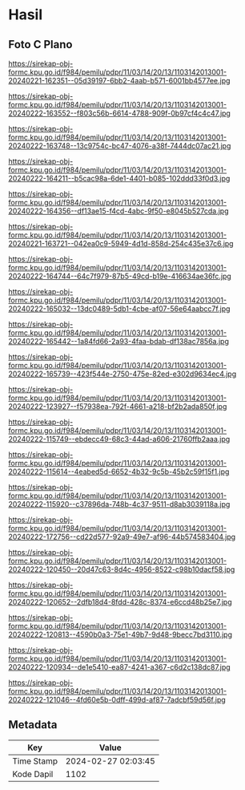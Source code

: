 # Hasil

## Foto C Plano

https://sirekap-obj-formc.kpu.go.id/f984/pemilu/pdpr/11/03/14/20/13/1103142013001-20240221-162351--05d39197-6bb2-4aab-b571-6001bb4577ee.jpg

https://sirekap-obj-formc.kpu.go.id/f984/pemilu/pdpr/11/03/14/20/13/1103142013001-20240222-163552--f803c56b-6614-4788-909f-0b97cf4c4c47.jpg

https://sirekap-obj-formc.kpu.go.id/f984/pemilu/pdpr/11/03/14/20/13/1103142013001-20240222-163748--13c9754c-bc47-4076-a38f-7444dc07ac21.jpg

https://sirekap-obj-formc.kpu.go.id/f984/pemilu/pdpr/11/03/14/20/13/1103142013001-20240222-164211--b5cac98a-6de1-4401-b085-102ddd33f0d3.jpg

https://sirekap-obj-formc.kpu.go.id/f984/pemilu/pdpr/11/03/14/20/13/1103142013001-20240222-164356--df13ae15-f4cd-4abc-9f50-e8045b527cda.jpg

https://sirekap-obj-formc.kpu.go.id/f984/pemilu/pdpr/11/03/14/20/13/1103142013001-20240221-163721--042ea0c9-5949-4d1d-858d-254c435e37c6.jpg

https://sirekap-obj-formc.kpu.go.id/f984/pemilu/pdpr/11/03/14/20/13/1103142013001-20240222-164744--64c7f979-87b5-49cd-b19e-416634ae36fc.jpg

https://sirekap-obj-formc.kpu.go.id/f984/pemilu/pdpr/11/03/14/20/13/1103142013001-20240222-165032--13dc0489-5db1-4cbe-af07-56e64aabcc7f.jpg

https://sirekap-obj-formc.kpu.go.id/f984/pemilu/pdpr/11/03/14/20/13/1103142013001-20240222-165442--1a84fd66-2a93-4faa-bdab-df138ac7856a.jpg

https://sirekap-obj-formc.kpu.go.id/f984/pemilu/pdpr/11/03/14/20/13/1103142013001-20240222-165739--423f544e-2750-475e-82ed-e302d9634ec4.jpg

https://sirekap-obj-formc.kpu.go.id/f984/pemilu/pdpr/11/03/14/20/13/1103142013001-20240222-123927--f57938ea-792f-4661-a218-bf2b2ada850f.jpg

https://sirekap-obj-formc.kpu.go.id/f984/pemilu/pdpr/11/03/14/20/13/1103142013001-20240222-115749--ebdecc49-68c3-44ad-a606-21760ffb2aaa.jpg

https://sirekap-obj-formc.kpu.go.id/f984/pemilu/pdpr/11/03/14/20/13/1103142013001-20240222-115614--4eabed5d-6652-4b32-9c5b-45b2c59f15f1.jpg

https://sirekap-obj-formc.kpu.go.id/f984/pemilu/pdpr/11/03/14/20/13/1103142013001-20240222-115920--c37896da-748b-4c37-9511-d8ab3039118a.jpg

https://sirekap-obj-formc.kpu.go.id/f984/pemilu/pdpr/11/03/14/20/13/1103142013001-20240222-172756--cd22d577-92a9-49e7-af96-44b574583404.jpg

https://sirekap-obj-formc.kpu.go.id/f984/pemilu/pdpr/11/03/14/20/13/1103142013001-20240222-120450--20d47c63-8d4c-4956-8522-c98b10dacf58.jpg

https://sirekap-obj-formc.kpu.go.id/f984/pemilu/pdpr/11/03/14/20/13/1103142013001-20240222-120652--2dfb18d4-8fdd-428c-8374-e6ccd48b25e7.jpg

https://sirekap-obj-formc.kpu.go.id/f984/pemilu/pdpr/11/03/14/20/13/1103142013001-20240222-120813--4590b0a3-75e1-49b7-9d48-9becc7bd3110.jpg

https://sirekap-obj-formc.kpu.go.id/f984/pemilu/pdpr/11/03/14/20/13/1103142013001-20240222-120934--de1e5410-ea87-4241-a367-c6d2c138dc87.jpg

https://sirekap-obj-formc.kpu.go.id/f984/pemilu/pdpr/11/03/14/20/13/1103142013001-20240222-121046--4fd60e5b-0dff-499d-af87-7adcbf59d56f.jpg


## Metadata

| Key        | Value               |
| ---------- | ------------------- |
| Time Stamp | 2024-02-27 02:03:45 |
| Kode Dapil | 1102                |



